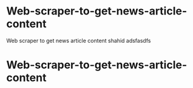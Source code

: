 # Web-scraper-to-get-news-article-content
Web scraper to get news article content
shahid
adsfasdfs
# Web-scraper-to-get-news-article-content
